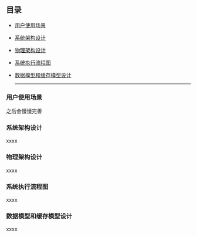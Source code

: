 ## 目录

- [用户使用场景](#用户使用场景)

- [系统架构设计](#系统架构设计)

- [物理架构设计](#物理架构设计)

- [系统执行流程图](#系统执行流程图)

- [数据模型和缓存模型设计](#数据模型和缓存模型设计)

  

  ------

  

### 用户使用场景

之后会慢慢完善

### 系统架构设计

xxxx

### 物理架构设计

xxxx

### 系统执行流程图

xxxx

### 数据模型和缓存模型设计

xxxx

